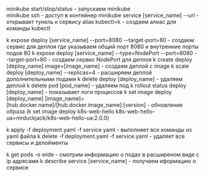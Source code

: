 minikube start/stop/status - запускаем minikube  
minikube ssh - доступ в контейнер
minikube service [service_name] --url - открывает тунель к сервису
alias kubectl=k - создаем алиас для команды kubectl

k expose deploy [service_name] --port=8080 --target-port=80 - создаем сервис для деплоя где указываем общий порт 8080 и внутренние порты подов 80
k expose deploy [service_name] --type=NodePort --port=8080 --target-port=80 - создаем сервис NodePort для деплоя 
k create deploy [deploy_name] image=[image_name] - создаем деплой с image
k scale deploy [deploy_name] --replicas=4 - расширяем деплой дополнительными подами
k delete deploy [deploy_name] - удаляем деплой
k delete pod [pod_name] - удаляем под
k rollout status deploy [deploy_name] - показывает логи процессов
k set image deploy [deploy_name] [image_name]=[hub.docker.name]/[hub.docker.image_name]:[version] - обновления образа
(k set image deploy k8s-web-hello k8s-web-hello-ua=mrduckjack/k8s-web-hello-ua:2.0.0)

k apply -f deployment.yaml -f service.yaml - выполняет все команды из yaml файла
k delete -f deployment.yaml -f service.yaml - удаляет все сервисы и делойменты

k get pods -o wide - смотрим информацию о подах в расширеном виде с ip адресами
k describe service [service_name] - получаем иформацию о сервисе  